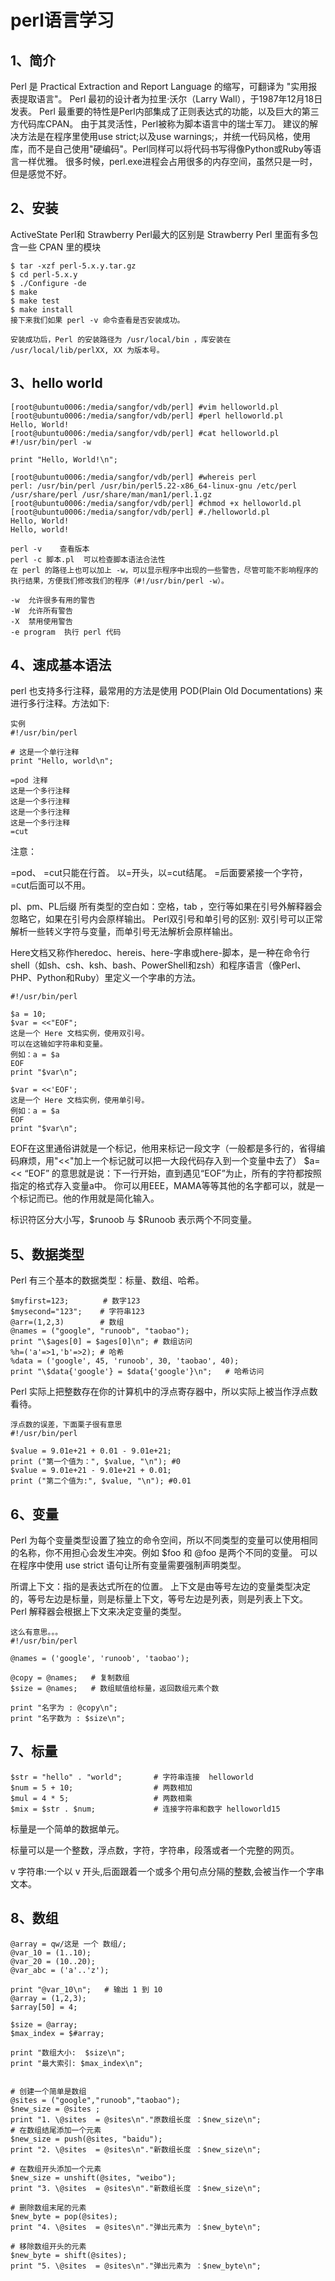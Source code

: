 # perl语言学习

## 1、简介
Perl 是 Practical Extraction and Report Language 的缩写，可翻译为 "实用报表提取语言"。
Perl 最初的设计者为拉里·沃尔（Larry Wall），于1987年12月18日发表。
Perl 最重要的特性是Perl内部集成了正则表达式的功能，以及巨大的第三方代码库CPAN。
由于其灵活性，Perl被称为脚本语言中的瑞士军刀。
建议的解决方法是在程序里使用use strict;以及use warnings;，并统一代码风格，使用库，而不是自己使用"硬编码"。Perl同样可以将代码书写得像Python或Ruby等语言一样优雅。
很多时候，perl.exe进程会占用很多的内存空间，虽然只是一时，但是感觉不好。

## 2、安装
ActiveState Perl和 Strawberry Perl最大的区别是 Strawberry Perl 里面有多包含一些 CPAN 里的模块

```
$ tar -xzf perl-5.x.y.tar.gz
$ cd perl-5.x.y
$ ./Configure -de
$ make
$ make test
$ make install
接下来我们如果 perl -v 命令查看是否安装成功。

安装成功后，Perl 的安装路径为 /usr/local/bin ，库安装在 /usr/local/lib/perlXX, XX 为版本号。
```

## 3、hello world
```
[root@ubuntu0006:/media/sangfor/vdb/perl] #vim helloworld.pl
[root@ubuntu0006:/media/sangfor/vdb/perl] #perl helloworld.pl
Hello, World!
[root@ubuntu0006:/media/sangfor/vdb/perl] #cat helloworld.pl
#!/usr/bin/perl -w

print "Hello, World!\n";

[root@ubuntu0006:/media/sangfor/vdb/perl] #whereis perl
perl: /usr/bin/perl /usr/bin/perl5.22-x86_64-linux-gnu /etc/perl /usr/share/perl /usr/share/man/man1/perl.1.gz
[root@ubuntu0006:/media/sangfor/vdb/perl] #chmod +x helloworld.pl
[root@ubuntu0006:/media/sangfor/vdb/perl] #./helloworld.pl
Hello, World!
Hello, world!

perl -v    查看版本
perl -c 脚本.pl  可以检查脚本语法合法性
在 perl 的路径上也可以加上 -w，可以显示程序中出现的一些警告，尽管可能不影响程序的执行结果，方便我们修改我们的程序（#!/usr/bin/perl -w）。

-w	允许很多有用的警告
-W	允许所有警告
-X	禁用使用警告
-e program	执行 perl 代码
```

## 4、速成基本语法
perl 也支持多行注释，最常用的方法是使用 POD(Plain Old Documentations) 来进行多行注释。方法如下:
```
实例
#!/usr/bin/perl
 
# 这是一个单行注释
print "Hello, world\n";
 
=pod 注释
这是一个多行注释
这是一个多行注释
这是一个多行注释
这是一个多行注释
=cut
```
注意：

=pod、 =cut只能在行首。
以=开头，以=cut结尾。
=后面要紧接一个字符，=cut后面可以不用。


pl、pm、PL后缀
所有类型的空白如：空格，tab ，空行等如果在引号外解释器会忽略它，如果在引号内会原样输出。
Perl双引号和单引号的区别: 双引号可以正常解析一些转义字符与变量，而单引号无法解析会原样输出。

Here文档又称作heredoc、hereis、here-字串或here-脚本，是一种在命令行shell（如sh、csh、ksh、bash、PowerShell和zsh）和程序语言（像Perl、PHP、Python和Ruby）里定义一个字串的方法。
```
#!/usr/bin/perl
 
$a = 10;
$var = <<"EOF";
这是一个 Here 文档实例，使用双引号。
可以在这输如字符串和变量。
例如：a = $a
EOF
print "$var\n";
 
$var = <<'EOF';
这是一个 Here 文档实例，使用单引号。
例如：a = $a
EOF
print "$var\n";
```
EOF在这里通俗讲就是一个标记，他用来标记一段文字（一般都是多行的，省得编码麻烦，用"<<"加上一个标记就可以把一大段代码存入到一个变量中去了）
$a=<< “EOF” 的意思就是说：下一行开始，直到遇见“EOF”为止，所有的字符都按照指定的格式存入变量a中。
你可以用EEE，MAMA等等其他的名字都可以，就是一个标记而已。他的作用就是简化输入。

标识符区分大小写，$runoob 与 $Runoob 表示两个不同变量。

## 5、数据类型
Perl 有三个基本的数据类型：标量、数组、哈希。
```
$myfirst=123;　    	# 数字123　
$mysecond="123";   	# 字符串123
@arr=(1,2,3)		# 数组
@names = ("google", "runoob", "taobao");
print "\$ages[0] = $ages[0]\n";	# 数组访问
%h=('a'=>1,'b'=>2); # 哈希
%data = ('google', 45, 'runoob', 30, 'taobao', 40);
print "\$data{'google'} = $data{'google'}\n";	# 哈希访问
```

Perl 实际上把整数存在你的计算机中的浮点寄存器中，所以实际上被当作浮点数看待。

```
浮点数的误差，下面栗子很有意思
#!/usr/bin/perl 
 
$value = 9.01e+21 + 0.01 - 9.01e+21;
print ("第一个值为：", $value, "\n");	#0
$value = 9.01e+21 - 9.01e+21 + 0.01;
print ("第二个值为:", $value, "\n");	#0.01
```

## 6、变量
Perl 为每个变量类型设置了独立的命令空间，所以不同类型的变量可以使用相同的名称，你不用担心会发生冲突。例如 $foo 和 @foo 是两个不同的变量。
可以在程序中使用 use strict 语句让所有变量需要强制声明类型。

所谓上下文：指的是表达式所在的位置。
上下文是由等号左边的变量类型决定的，等号左边是标量，则是标量上下文，等号左边是列表，则是列表上下文。
Perl 解释器会根据上下文来决定变量的类型。
```
这么有意思。。。
#!/usr/bin/perl
 
@names = ('google', 'runoob', 'taobao');
 
@copy = @names;   # 复制数组
$size = @names;   # 数组赋值给标量，返回数组元素个数
 
print "名字为 : @copy\n";
print "名字数为 : $size\n";
```

## 7、标量
```
$str = "hello" . "world";       # 字符串连接  helloworld
$num = 5 + 10;                  # 两数相加
$mul = 4 * 5;                   # 两数相乘
$mix = $str . $num;             # 连接字符串和数字 helloworld15
```
标量是一个简单的数据单元。

标量可以是一个整数，浮点数，字符，字符串，段落或者一个完整的网页。

v 字符串:一个以 v 开头,后面跟着一个或多个用句点分隔的整数,会被当作一个字串文本。

## 8、数组
```
@array = qw/这是 一个 数组/;
@var_10 = (1..10);
@var_20 = (10..20);
@var_abc = ('a'..'z');
 
print "@var_10\n";   # 输出 1 到 10
@array = (1,2,3);
$array[50] = 4;
 
$size = @array;
$max_index = $#array;
 
print "数组大小:  $size\n";
print "最大索引: $max_index\n";


# 创建一个简单是数组
@sites = ("google","runoob","taobao");
$new_size = @sites ;
print "1. \@sites  = @sites\n"."原数组长度 ：$new_size\n";
# 在数组结尾添加一个元素
$new_size = push(@sites, "baidu");
print "2. \@sites  = @sites\n"."新数组长度 ：$new_size\n";
 
# 在数组开头添加一个元素
$new_size = unshift(@sites, "weibo");
print "3. \@sites  = @sites\n"."新数组长度 ：$new_size\n";
 
# 删除数组末尾的元素
$new_byte = pop(@sites);
print "4. \@sites  = @sites\n"."弹出元素为 ：$new_byte\n";
 
# 移除数组开头的元素
$new_byte = shift(@sites);
print "5. \@sites  = @sites\n"."弹出元素为 ：$new_byte\n";
```







